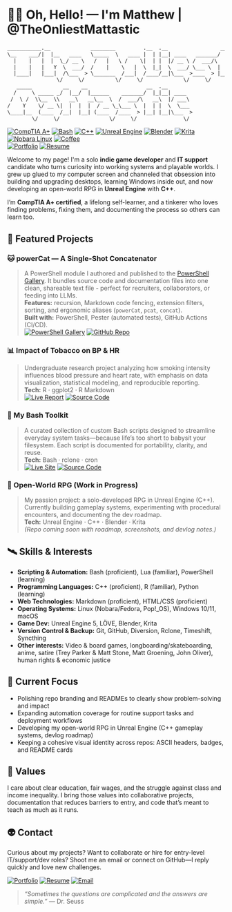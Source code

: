 # 🧑‍🚀 Oh, Hello! — I'm Matthew | @TheOnliestMattastic

```txt
___________.__             ________         .__  .__                 __   
\__    ___/|  |__   ____   \_____  \   ____ |  | |__| ____   _______/  |_ 
  |    |   |  |  \_/ __ \   /   |   \ /    \|  | |  |/ __ \ /  ___/\   __\
  |    |   |   Y  \  ___/  /    |    \   |  \  |_|  \  ___/ \___ \  |  |  
  |____|   |___|  /\___  > \_______  /___|  /____/__|\___  >____  > |__|  
                \/     \/          \/     \/             \/     \/        
   _____          __    __                   __  .__                      
  /     \ _____ _/  |__/  |______    _______/  |_|__| ____                
 /  \ /  \\__  \\   __\   __\__  \  /  ___/\   __\  |/ ___\               
/    Y    \/ __ \|  |  |  |  / __ \_\___ \  |  | |  \  \___               
\____|__  (____  /__|  |__| (____  /____  > |__| |__|\___  >              
        \/     \/                \/     \/               \/               
```

[![CompTIA A+](https://img.shields.io/badge/CompTIA-A%2B_Certified-bd93f9?style=for-the-badge&logo=comptia&logoColor=white&labelColor=6272a4)](https://www.credly.com/badges/b85bd0a5-0d6a-4d27-ba9b-1fee27e397f0/public_url)
[![Bash](https://img.shields.io/badge/Shell-Bash-bd93f9?style=for-the-badge&logo=gnubash&logoColor=white&labelColor=6272a4)](https://www.gnu.org/software/bash/)
[![C++](https://img.shields.io/badge/Language-C++-bd93f9?style=for-the-badge&logo=cplusplus&logoColor=white&labelColor=6272a4)](https://isocpp.org/)
[![Unreal Engine](https://img.shields.io/badge/Engine-Unreal-bd93f9?style=for-the-badge&logo=unrealengine&logoColor=white&labelColor=6272a4)](https://www.unrealengine.com/)
[![Blender](https://img.shields.io/badge/3D-Blender-bd93f9?style=for-the-badge&logo=blender&logoColor=white&labelColor=6272a4)](https://www.blender.org/)
[![Krita](https://img.shields.io/badge/Digital_Art-Krita-bd93f9?style=for-the-badge&logo=krita&logoColor=white&labelColor=6272a4)](https://krita.org/en/)
[![Nobara Linux](https://img.shields.io/badge/Linux-Nobara-bd93f9?style=for-the-badge&logo=nobaralinux&logoColor=white&labelColor=6272a4)](https://nobaraproject.org/)
[![Coffee](https://img.shields.io/badge/Fueled_by-Coffee-bd93f9?style=for-the-badge&logo=buymeacoffee&logoColor=white&labelColor=6272a4)](https://en.wikipedia.org/wiki/The_Oh,_Hello_Show)  
[![Portfolio](https://img.shields.io/badge/Portfolio-Live_Site-bd93f9?style=for-the-badge&logo=githubpages&logoColor=white&labelColor=6272a4)](https://theonliestmattastic.github.io/)
[![Resume](https://img.shields.io/badge/Resume-PDF-bd93f9?style=for-the-badge&logo=adobeacrobatreader&logoColor=white&labelColor=6272a4)](https://raw.githubusercontent.com/theonliestmattastic/theonliestmattastic.github.io/main/assets/docs/resume.pdf)

Welcome to my page! I'm a solo **indie game developer** and **IT support** candidate who turns curiosity into working systems and playable worlds. I grew up glued to my computer screen and channeled that obsession into building and upgrading desktops, learning Windows inside out, and now developing an open-world RPG in **Unreal Engine** with **C++**.  

I’m **CompTIA A+ certified**, a lifelong self-learner, and a tinkerer who loves finding problems, fixing them, and documenting the process so others can learn too.  

## 🚀 Featured Projects

### 🐱 powerCat — A Single‑Shot Concatenator

> A PowerShell module I authored and published to the [PowerShell Gallery](https://www.powershellgallery.com/packages/powerCat). It bundles source code and documentation files into one clean, shareable text file - perfect for recruiters, collaborators, or feeding into LLMs.  
**Features:** recursion, Markdown code fencing, extension filters, sorting, and ergonomic aliases (`powerCat`, `pcat`, `concat`).  
**Built with:** PowerShell, Pester (automated tests), GitHub Actions (CI/CD).  
[![PowerShell Gallery](https://img.shields.io/powershellgallery/v/powerCat?color=bd93f9&style=for-the-badge&labelColor=6272a4)](https://www.powershellgallery.com/packages/powerCat)
[![GitHub Repo](https://img.shields.io/badge/GitHub-Code-bd93f9?style=for-the-badge&logo=github&logoColor=white&labelColor=6272a4)](https://github.com/TheOnliestMattastic/powerCat)

### 📊 Impact of Tobacco on BP & HR

> Undergraduate research project analyzing how smoking intensity influences blood pressure and heart rate, with emphasis on data visualization, statistical modeling, and reproducible reporting.  
**Tech:** R · ggplot2 · R Markdown  
[![Live Report](https://img.shields.io/badge/Report-Live_Site-bd93f9?style=for-the-badge&logo=githubpages&logoColor=white&labelColor=6272a4)](https://theonliestmattastic.github.io/Psychology-Research-Impact-of-Tobacco-on-BP-and-HR/)
[![Source Code](https://img.shields.io/badge/GitHub-Code-bd93f9?style=for-the-badge&logo=github&logoColor=white&labelColor=6272a4)](https://github.com/theonliestmattastic/Psychology-Research-Impact-of-Tobacco-on-BP-and-HR)

### 🧰 My Bash Toolkit

> A curated collection of custom Bash scripts designed to streamline everyday system tasks—because life’s too short to babysit your filesystem. Each script is documented for portability, clarity, and reuse.  
**Tech:** Bash · rclone · cron  
[![Live Site](https://img.shields.io/badge/Toolkit-Site-bd93f9?style=for-the-badge&logo=githubpages&logoColor=white&labelColor=6272a4)](https://theonliestmattastic.github.io/my-bash-toolkit/)
[![Source Code](https://img.shields.io/badge/GitHub-Code-bd93f9?style=for-the-badge&logo=github&logoColor=white&labelColor=6272a4)](https://github.com/theonliestmattastic/my-bash-toolkit)

### 👾 Open-World RPG (Work in Progress)

> My passion project: a solo-developed RPG in Unreal Engine (C++). Currently building gameplay systems, experimenting with procedural encounters, and documenting the dev roadmap.  
**Tech:** Unreal Engine · C++ · Blender · Krita  
*(Repo coming soon with roadmap, screenshots, and devlog notes.)*

## 🛰️ Skills & Interests

- **Scripting & Automation:** Bash (proficient), Lua (familiar), PowerShell (learning)
- **Programming Languages:** C++ (proficient), R (familiar), Python (learning)
- **Web Technologies:** Markdown (proficient), HTML/CSS (proficient)
- **Operating Systems:** Linux (Nobara/Fedora, Pop!_OS), Windows 10/11, macOS
- **Game Dev:** Unreal Engine 5, LÖVE, Blender, Krita
- **Version Control & Backup:** Git, GitHub, Diversion, Rclone, Timeshift, Syncthing
- **Other interests:** Video & board games, longboarding/skateboarding, anime, satire (Trey Parker & Matt Stone, Matt Groening, John Oliver), human rights & economic justice  

## 🔬 Current Focus

- Polishing repo branding and READMEs to clearly show problem-solving and impact  
- Expanding automation coverage for routine support tasks and deployment workflows  
- Developing my open-world RPG in Unreal Engine (C++ gameplay systems, devlog roadmap)  
- Keeping a cohesive visual identity across repos: ASCII headers, badges, and README cards  

## 🌠 Values

I care about clear education, fair wages, and the struggle against class and income inequality. I bring those values into collaborative projects, documentation that reduces barriers to entry, and code that’s meant to teach as much as it runs.  

## 👽 Contact

Curious about my projects? Want to collaborate or hire for entry-level IT/support/dev roles? Shoot me an email or connect on GitHub—I reply quickly and love new challenges.  

[![Portfolio](https://img.shields.io/badge/Portfolio-Live_Site-bd93f9?style=for-the-badge&logo=githubpages&logoColor=white&labelColor=6272a4)](https://theonliestmattastic.github.io/)
[![Resume](https://img.shields.io/badge/Resume-PDF-bd93f9?style=for-the-badge&logo=adobeacrobatreader&logoColor=white&labelColor=6272a4)](https://raw.githubusercontent.com/theonliestmattastic/theonliestmattastic.github.io/main/assets/docs/resume.pdf)
[![Email](https://img.shields.io/badge/Email-matthew.poole485%40gmail.com-bd93f9?style=for-the-badge&logo=gmail&logoColor=white&labelColor=6272a4)](mailto:matthew.poole485@gmail.com)  

> *“Sometimes the questions are complicated and the answers are simple.”* — Dr. Seuss

